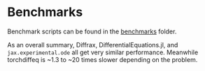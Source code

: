 # Benchmarks

Benchmark scripts can be found in the [benchmarks](https://github.com/lockwo/diffrax_extensions/tree/main/benchmarks) folder.

As an overall summary, Diffrax, DifferentialEquations.jl, and `jax.experimental.ode` all get very similar performance. Meanwhile torchdiffeq is ~1.3 to ~20 times slower depending on the problem.

